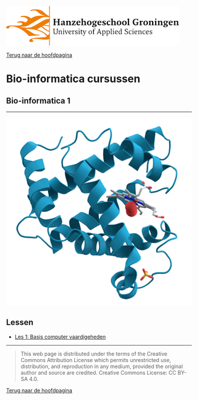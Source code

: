 ![Hanze](../hanze/hanze.png)

[Terug naar de hoofdpagina](../index.md)

# Bio-informatica cursussen

## Bio-informatica 1
---

![Pic](./pics/fig1.png)

## Lessen
- [Les 1: Basis computer vaardigeheden](./basic_skills/basic_skills.md)

--- 


>This web page is distributed under the terms of the Creative Commons Attribution License which permits unrestricted use, distribution, and reproduction in any medium, provided the original author and source are credited.
>Creative Commons License: CC BY-SA 4.0.

[Terug naar de hoofdpagina](../index.md)